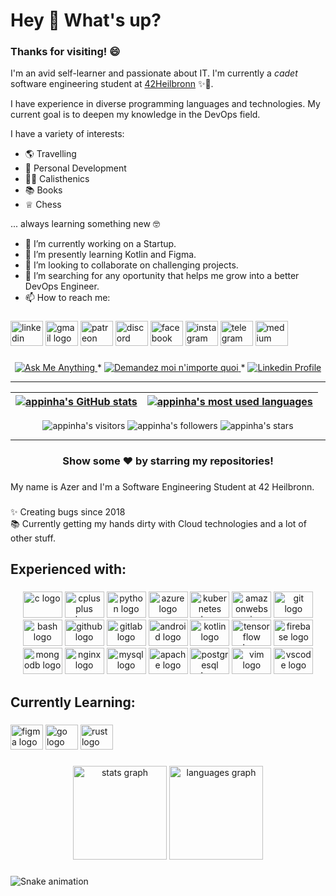 <h1 align="left">Hey 👋 What's up?</h1>

### Thanks for visiting! 😄

I'm an avid self-learner and passionate about IT. I'm currently a _cadet_ software engineering student at [42Heilbronn](https://www.42heilbronn.de/en/) ✨🧠.

I have experience in diverse programming languages and technologies. My current goal is to deepen my knowledge in the DevOps field.

I have a variety of interests:

   * 🌎  Travelling
   * 👨  Personal Development
   * 🏋️‍♂️  Calisthenics
   * 📚  Books 
   * ♕   Chess

... always learning something new 🤓

   - 🔭 I’m currently working on a Startup.
   - 🌱 I’m presently learning Kotlin and Figma.
   - 👯 I’m looking to collaborate on challenging projects.
   - 🤔 I’m searching for any oportunity that helps me grow into a better DevOps Engineer.
   - 📫 How to reach me:
###

<div align="left">
  <img src="https://raw.githubusercontent.com/maurodesouza/profile-readme-generator/master/src/assets/icons/social/linkedin/default.svg" width="52" height="40" alt="linkedin logo"  />
  <img src="https://raw.githubusercontent.com/maurodesouza/profile-readme-generator/master/src/assets/icons/social/gmail/default.svg" width="52" height="40" alt="gmail logo"  />
  <img src="https://raw.githubusercontent.com/maurodesouza/profile-readme-generator/master/src/assets/icons/social/patreon/default.svg" width="52" height="40" alt="patreon logo"  />
  <img src="https://raw.githubusercontent.com/maurodesouza/profile-readme-generator/master/src/assets/icons/social/discord/default.svg" width="52" height="40" alt="discord logo"  />
  <img src="https://raw.githubusercontent.com/maurodesouza/profile-readme-generator/master/src/assets/icons/social/facebook/default.svg" width="52" height="40" alt="facebook logo"  />
  <img src="https://raw.githubusercontent.com/maurodesouza/profile-readme-generator/master/src/assets/icons/social/instagram/default.svg" width="52" height="40" alt="instagram logo"  />
  <img src="https://raw.githubusercontent.com/maurodesouza/profile-readme-generator/master/src/assets/icons/social/telegram/default.svg" width="52" height="40" alt="telegram logo"  />
  <img src="https://raw.githubusercontent.com/maurodesouza/profile-readme-generator/master/src/assets/icons/social/medium/default.svg" width="52" height="40" alt="medium logo"  />
</div>

###

<p align="center">
	<a href="mailto:sioudazer8@gmail.com">
		<img alt="Ask Me Anything" src="https://img.shields.io/badge/-Ask_me_anything-blueviolet?style=flat&logo=Gmail&logoColor=white&link=mailto:sioudazer8@gmail.com" />
	</a>
	<span> * </span>
	<a href="mailto:amanda_pinha@hotmail.com">
		<img alt="Demandez moi n'importe quoi" src="https://img.shields.io/badge/-Demandez_moi_n'%20importe_quoi-blueviolet?style=flat&logo=Gmail&logoColor=white&link=mailto:sioudazer8@gmail.com" />
	</a>
	<span> * </span>
	<a href="https://www.linkedin.com/in/appinha/">
		<img alt="Linkedin Profile" src="https://img.shields.io/badge/-Linkedin_Profile-0072b1?style=flat&logo=Linkedin&logoColor=white&link=https://www.instagram.com/azer_sioudd/" />
	</a>
</p>

---

| [![appinha's GitHub stats](https://github-readme-stats.vercel.app/api?username=appinha&count_private=true&show_icons=true&hide=issues&hide_border=true&theme=jolly)](https://github.com/appinha?tab=repositories) | [![appinha's most used languages](https://github-readme-stats.vercel.app/api/top-langs/?username=appinha&layout=compact&hide_border=true&theme=jolly)](https://github.com/appinha?tab=repositories) |
|:-:|:-:|

<p align="center">
	<img alt="appinha's visitors" src="https://komarev.com/ghpvc/?username=appinha&color=8c36db&style=flat&label=visitors" />
	<img alt="appinha's followers" src="https://img.shields.io/github/followers/appinha?color=blueviolet" />
	<img alt="appinha's stars" src="https://img.shields.io/github/stars/appinha?color=blueviolet" />
</p>

---

<h3 align="center">
	Show some ❤️ by starring my repositories!
</h3>

###

<p align="left">My name is Azer and I'm a Software Engineering Student at 42 Heilbronn.</p>

###

<p align="left">✨ Creating bugs since 2018<br>📚 Currently getting my hands dirty with Cloud technologies and a lot of other stuff.</p>

###

<h2 align="left">Experienced with:</h2>

###

<div align="center">
  <img src="https://cdn.jsdelivr.net/gh/devicons/devicon/icons/c/c-original.svg" height="42" width="63" alt="c logo"  />
  <img src="https://cdn.jsdelivr.net/gh/devicons/devicon/icons/cplusplus/cplusplus-original.svg" height="42" width="63" alt="cplusplus logo"  />
  <img src="https://cdn.jsdelivr.net/gh/devicons/devicon/icons/python/python-original.svg" height="42" width="63" alt="python logo"  />
  <img src="https://cdn.jsdelivr.net/gh/devicons/devicon/icons/azure/azure-original.svg" height="42" width="63" alt="azure logo"  />
  <img src="https://cdn.jsdelivr.net/gh/devicons/devicon/icons/kubernetes/kubernetes-plain.svg" height="42" width="63" alt="kubernetes logo"  />
  <img src="https://cdn.jsdelivr.net/gh/devicons/devicon/icons/amazonwebservices/amazonwebservices-original.svg" height="42" width="63" alt="amazonwebservices logo"  />
  <img src="https://cdn.jsdelivr.net/gh/devicons/devicon/icons/git/git-original.svg" height="42" width="63" alt="git logo"  />
  <img src="https://cdn.jsdelivr.net/gh/devicons/devicon/icons/bash/bash-original.svg" height="42" width="63" alt="bash logo"  />
  <img src="https://cdn.jsdelivr.net/gh/devicons/devicon/icons/github/github-original.svg" height="42" width="63" alt="github logo"  />
  <img src="https://cdn.jsdelivr.net/gh/devicons/devicon/icons/gitlab/gitlab-original.svg" height="42" width="63" alt="gitlab logo"  />
  <img src="https://cdn.jsdelivr.net/gh/devicons/devicon/icons/android/android-original.svg" height="42" width="63" alt="android logo"  />
  <img src="https://cdn.jsdelivr.net/gh/devicons/devicon/icons/kotlin/kotlin-original.svg" height="42" width="63" alt="kotlin logo"  />
  <img src="https://cdn.jsdelivr.net/gh/devicons/devicon/icons/tensorflow/tensorflow-original.svg" height="42" width="63" alt="tensorflow logo"  />
  <img src="https://cdn.jsdelivr.net/gh/devicons/devicon/icons/firebase/firebase-plain.svg" height="42" width="63" alt="firebase logo"  />
  <img src="https://cdn.jsdelivr.net/gh/devicons/devicon/icons/mongodb/mongodb-original.svg" height="42" width="63" alt="mongodb logo"  />
  <img src="https://cdn.jsdelivr.net/gh/devicons/devicon/icons/nginx/nginx-original.svg" height="42" width="63" alt="nginx logo"  />
  <img src="https://cdn.jsdelivr.net/gh/devicons/devicon/icons/mysql/mysql-original.svg" height="42" width="63" alt="mysql logo"  />
  <img src="https://cdn.jsdelivr.net/gh/devicons/devicon/icons/apache/apache-original.svg" height="42" width="63" alt="apache logo"  />
  <img src="https://cdn.jsdelivr.net/gh/devicons/devicon/icons/postgresql/postgresql-original.svg" height="42" width="63" alt="postgresql logo"  />
  <img src="https://cdn.jsdelivr.net/gh/devicons/devicon/icons/vim/vim-original.svg" height="42" width="63" alt="vim logo"  />
  <img src="https://cdn.jsdelivr.net/gh/devicons/devicon/icons/vscode/vscode-original.svg" height="42" width="63" alt="vscode logo"  />
</div>

###

<h2 align="left">Currently Learning:</h2>

###

<div align="left">
  <img src="https://cdn.jsdelivr.net/gh/devicons/devicon/icons/figma/figma-original.svg" height="40" width="52" alt="figma logo"  />
  <img src="https://cdn.jsdelivr.net/gh/devicons/devicon/icons/go/go-original.svg" height="40" width="52" alt="go logo"  />
  <img src="https://cdn.jsdelivr.net/gh/devicons/devicon/icons/rust/rust-plain.svg" height="40" width="52" alt="rust logo"  />
</div>

###

<div align="center">
  <img src="https://github-readme-stats.vercel.app/api?hide_title=false&hide_rank=false&show_icons=true&include_all_commits=true&count_private=true&disable_animations=false&theme=dracula&locale=en&hide_border=false&custom_title=Stats&username=AzerSD" height="150" alt="stats graph"  />
  <img src="https://github-readme-stats.vercel.app/api/top-langs?locale=en&hide_title=false&layout=compact&card_width=320&langs_count=5&theme=dracula&hide_border=false&username=AzerSD" height="150" alt="languages graph"  />
</div>

###

<img src="https://raw.githubusercontent.com/AzerSD/AzerSD/blob/output/snake.svg" alt="Snake animation" />

